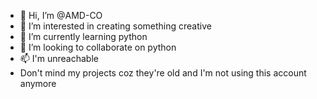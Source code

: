 - 👋 Hi, I’m @AMD-CO
- 👀 I’m interested in creating something creative
- 🌱 I’m currently learning python
- 💞️ I’m looking to collaborate on python
- 📫 I'm unreachable
- Don't mind my projects coz they're old and I'm not using this account anymore

<!---
AMD-CO/AMD-CO is a ✨ special ✨ repository because its `README.md` (this file) appears on your GitHub profile.
You can click the Preview link to take a look at your changes.
--->
